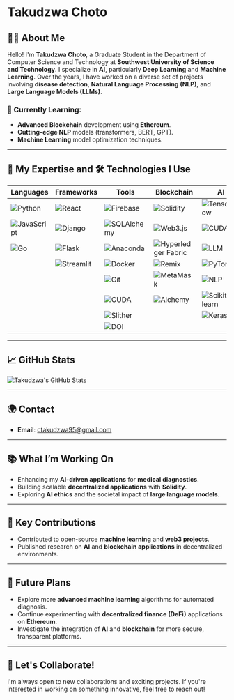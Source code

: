 # Takudzwa Choto

## 👨‍💻 About Me
Hello! I'm **Takudzwa Choto**, a Graduate Student in the Department of Computer Science and Technology at **Southwest University of Science and Technology**. I specialize in **AI**, particularly **Deep Learning** and **Machine Learning**. Over the years, I have worked on a diverse set of projects involving **disease detection**, **Natural Language Processing (NLP)**, and **Large Language Models (LLMs)**.

### 🌱 Currently Learning:
- **Advanced Blockchain** development using **Ethereum**.
- **Cutting-edge NLP** models (transformers, BERT, GPT).
- **Machine Learning** model optimization techniques.

---
## 💼 My Expertise and 🛠️ Technologies I Use
| **Languages**           | **Frameworks**            | **Tools**               | **Blockchain**        | **AI**               | **Systems**           | **Social**           |
|-------------------------|---------------------------|-------------------------|-----------------------|----------------------|-----------------------|----------------------|
| ![Python](https://img.shields.io/badge/-Python-3776AB?logo=python&logoColor=fff) | ![React](https://img.shields.io/badge/React-61DAFB?logo=react&logoColor=fff) | ![Firebase](https://img.shields.io/badge/Firebase-FFCA28?logo=firebase&logoColor=fff) | ![Solidity](https://img.shields.io/badge/-Solidity-363636?logo=solidity&logoColor=fff) | ![TensorFlow](https://img.shields.io/badge/TensorFlow-FF6F00?logo=tensorflow&logoColor=fff) | ![Ubuntu](https://img.shields.io/badge/Ubuntu-E95420?logo=ubuntu&logoColor=fff) | ![StackOverflow](https://img.shields.io/badge/StackOverflow-FE7A16?logo=stack-overflow&logoColor=fff) |
| ![JavaScript](https://img.shields.io/badge/-JavaScript-FFD700?logo=javascript&logoColor=fff) | ![Django](https://img.shields.io/badge/Django-092E20?logo=django&logoColor=fff) | ![SQLAlchemy](https://img.shields.io/badge/-SQLAlchemy-5d6d7e?logo=python&logoColor=fff) | ![Web3.js](https://img.shields.io/badge/Web3.js-000000?logo=web3.js&logoColor=fff) | ![CUDA](https://img.shields.io/badge/CUDA-76B900?logo=nvidia&logoColor=fff) |                       | ![Udemy](https://img.shields.io/badge/Udemy-A435F0?logo=udemy&logoColor=fff) |
| ![Go](https://img.shields.io/badge/Go-00ADD8?logo=go&logoColor=fff) | ![Flask](https://img.shields.io/badge/Flask-000000?logo=flask&logoColor=fff) | ![Anaconda](https://img.shields.io/badge/Anaconda-44A833?logo=anaconda&logoColor=fff) | ![Hyperledger Fabric](https://img.shields.io/badge/Hyperledger_Fabric-2F4F4F?logo=hyperledger&logoColor=fff) | ![LLM](https://img.shields.io/badge/LLM-000000?logo=openai&logoColor=fff) |                       |                      |
|                         | ![Streamlit](https://img.shields.io/badge/Streamlit-FF4B4B?logo=streamlit&logoColor=fff) | ![Docker](https://img.shields.io/badge/Docker-2496ED?logo=docker&logoColor=fff) | ![Remix](https://img.shields.io/badge/Remix-000000?logo=remix&logoColor=fff) | ![PyTorch](https://img.shields.io/badge/PyTorch-EE4C2C?logo=pytorch&logoColor=fff) |                       |                      |
|                         |                           | ![Git](https://img.shields.io/badge/Git-F05032?logo=git&logoColor=fff) | ![MetaMask](https://img.shields.io/badge/MetaMask-F6851D?logo=metamask&logoColor=fff) | ![NLP](https://img.shields.io/badge/NLP-4A90E2?logo=nltk&logoColor=fff) |                       |                      |
|                         |                           | ![CUDA](https://img.shields.io/badge/CUDA-76B900?logo=nvidia&logoColor=fff) | ![Alchemy](https://img.shields.io/badge/Alchemy-8A3F95?logo=alchemy&logoColor=fff) | ![Scikit-learn](https://img.shields.io/badge/Scikit-learn-4B8BBE?logo=scikit-learn&logoColor=fff) |                       |                      |
|                         |                           | ![Slither](https://img.shields.io/badge/Slither-78B9F2?logo=slither&logoColor=fff) |                       | ![Keras](https://img.shields.io/badge/Keras-FF3C00?logo=keras&logoColor=fff) |                       |                      |
|                         |                           | ![DOI](https://img.shields.io/badge/DOI-FF6F00?logo=doi&logoColor=fff) |                       |                      |                       |                      |

---

## 📈 **GitHub Stats**  
![Takudzwa's GitHub Stats](https://github-readme-stats.vercel.app/api?username=TakudzwaChoto&show_icons=true&theme=radical)

---

## 🌍 **Contact**
- **Email**: [ctakudzwa95@gmail.com](mailto:ctakudzwa95@gmail.com)
---

## 📚 **What I’m Working On**
- Enhancing my **AI-driven applications** for **medical diagnostics**.
- Building scalable **decentralized applications** with **Solidity**.
- Exploring **AI ethics** and the societal impact of **large language models**.

---

## 🌟 **Key Contributions**
- Contributed to open-source **machine learning** and **web3 projects**.
- Published research on **AI** and **blockchain applications** in decentralized environments.

---

## 🔧 **Future Plans**
- Explore more **advanced machine learning** algorithms for automated diagnosis.
- Continue experimenting with **decentralized finance (DeFi)** applications on **Ethereum**.
- Investigate the integration of **AI** and **blockchain** for more secure, transparent platforms.

---

## 🚀 **Let's Collaborate!**
I'm always open to new collaborations and exciting projects. If you're interested in working on something innovative, feel free to reach out!
